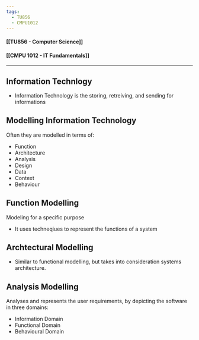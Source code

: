 ```yaml
---
tags:
  - TU856
  - CMPU1012
---
```

#### [[TU856 - Computer Science]]
#### [[CMPU 1012 - IT Fundamentals]]

---

## Information Technlogy
- Information Technology is the storing, retreiving, and sending for informations

## Modelling Information Technology
Often they are modelled in terms of:
- Function
- Architecture
- Analysis
- Design
- Data
- Context
- Behaviour

## Function Modelling
Modeling for a specific purpose
- It uses techneqiues to represent the functions of a system
## Archtectural Modelling 
- Similar to functional modelling, but takes into consideration systems architecture.

## Analysis Modelling
Analyses and represents the user requirements, by depicting the software in three domains:
- Information Domain
- Functional Domain
- Behavioural Domain